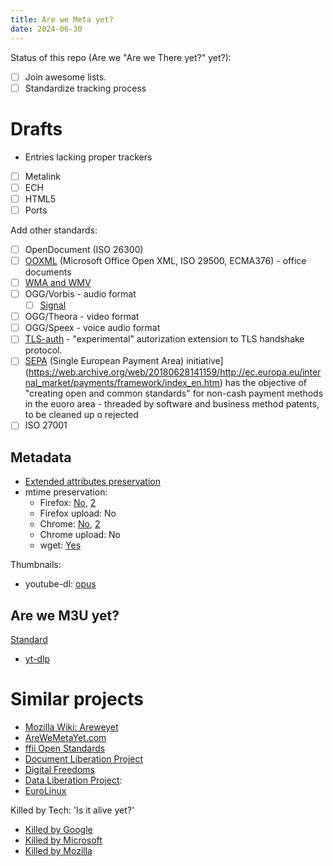 ```yaml
---
title: Are we Meta yet?
date: 2024-06-30
---
```


Status of this repo (Are we "Are we There yet?" yet?):
- [ ] Join awesome lists.
- [ ] Standardize tracking process

# Drafts

- Entries lacking proper trackers
- [ ] Metalink
- [ ] ECH
- [ ] HTML5
- [ ] Ports

Add other standards:
- [ ] OpenDocument (ISO 26300)
- [ ] [OOXML](https://web.archive.org/web/20180628141159/http://www.noooxml.org/) (Microsoft Office Open XML, ISO 29500, ECMA376) - office documents
- [ ] [WMA and WMV](https://web.archive.org/web/20180628141159/http://wiki.debianforum.de/OffenerBriefEUStreamingEn)
- [ ] OGG/Vorbis - audio format
	- [ ] [Signal](https://github.com/signalapp/Signal-iOS/issues/5771)
- [ ] OGG/Theora - video format
- [ ] OGG/Speex - voice audio format
- [ ] [TLS-auth](https://web.archive.org/web/20180628141159/http://www.fsf.org/news/oppose-tls-authz-standard.html) - "experimental" autorization extension to TLS handshake protocol.
- [ ] [SEPA](https://web.archive.org/web/20180628141159/http://www.philadelphiafed.org/files/wps/2007/wp07-20.pdf) (Single European Payment Area) initiative](https://web.archive.org/web/20180628141159/http://ec.europa.eu/internal_market/payments/framework/index_en.htm) has
	the objective of "creating open and common standards" for non-cash payment
	methods in the euoro area - threaded by software and business method
	patents, to be cleaned up o rejected
- [ ] ISO 27001

## Metadata
- [Extended attributes preservation](https://wiki.archlinux.org/title/Extended_attributes#Support)
- mtime preservation:
	- Firefox: [No](https://bugzilla.mozilla.org/show_bug.cgi?id=733954), [2](https://bugzilla.mozilla.org/show_bug.cgi?id=733954)
	- Firefox upload: No
	- Chrome: [No](https://issues.chromium.org/issues/40405216), [2](https://bugs.chromium.org/p/chromium/issues/detail?id=4574)
	- Chrome upload: No
	- wget: [Yes](https://www.gnu.org/software/wget/manual/html_node/Time_002dStamping-Usage.html#Time_002dStamping-Usage)

Thumbnails:
- youtube-dl: [opus](https://github.com/ytdl-org/youtube-dl/issues/22338)

## Are we M3U yet?
[Standard](https://en.wikipedia.org/wiki/M3U#Extended_M3U)
- [yt-dlp](https://github.com/yt-dlp/yt-dlp/issues/9114)

# Similar projects
- [Mozilla Wiki: Areweyet](https://wiki.mozilla.org/Areweyet)
- [AreWeMetaYet.com](http://arewemetayet.com/)
- [ffii Open Standards](https://web.archive.org/web/20180628141159/https://action.ffii.org/openstandards)
- [Document Liberation Project](https://www.documentliberation.org/)
- [Digital Freedoms](https://digitalfreedoms.org/en/dfd)
- [Data Liberation Project](https://www.data-liberation-project.org/):
- [EuroLinux](http://www.eurolinux.org/)

Killed by Tech: 'Is it alive yet?'
- [Killed by Google](https://killedbygoogle.com/)
- [Killed by Microsoft](https://killedbymicrosoft.info/)
- [Killed by Mozilla](https://killedbymozilla.com/)
